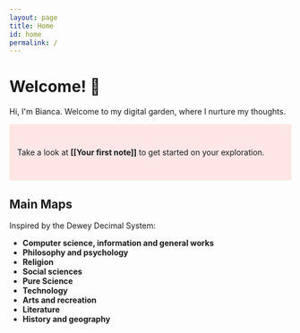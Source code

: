 ```yaml
---
layout: page
title: Home
id: home
permalink: /
---
```


# Welcome! 👋 
Hi, I'm Bianca. Welcome to my digital garden, where I nurture my thoughts.

<p style="padding: 3em 1em; background: #ffe6e6; border-radius: 4px;">
  Take a look at <span style="font-weight: bold">[[Your first note]]</span> to get started on your exploration.
</p>

## Main Maps

Inspired by the Dewey Decimal System:
+ **Computer science, information and general works**
+ **Philosophy and psychology**
+ **Religion**
+ **Social sciences**
+ **Pure Science**
+ **Technology**
+ **Arts and recreation**
+ **Literature**
+ **History and geography**

<!--

This digital garden template is free, open-source, and [available on GitHub here](https://github.com/maximevaillancourt/digital-garden-jekyll-template).

The easiest way to get started is to read this [step-by-step guide explaining how to set this up from scratch](https://maximevaillancourt.com/blog/setting-up-your-own-digital-garden-with-jekyll). If you need any help, my [DMs are open on Twitter (@vaillancourtmax)](https://twitter.com/vaillancourtmax). Say hi! 👋

If this template helps you in any way, [consider buying me a coffee](https://ko-fi.com/maximevaillancourt)! ☕️

-->

<style>
  .wrapper {
    max-width: 46em;
  }
</style>
